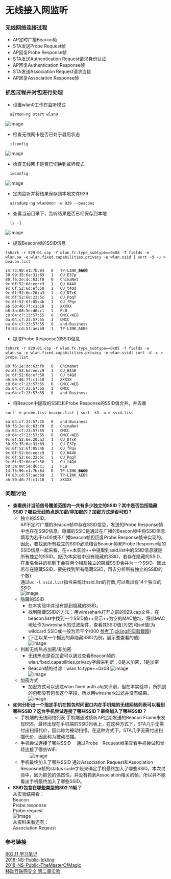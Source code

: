 # 无线接入网监听

### 无线网络连接过程
- AP定时广播Beacon帧
- STA发送Probe Request帧
- AP回复Probe Response帧
- STA发送Authentication Request请求身份认证
- AP回复Authentication Response帧
- STA发送Association Request请求连接
- AP回复Association Response帧

### 抓包过程并对包进行处理
- 设置wlan0工作在监听模式
```
  airmon-ng start wlan0
```
 ![image](images/start.png)
- 检查无线网卡是否已处于启用状态
```
  ifconfig
```
![image](images/ifconfig.png)
- 检查无线网卡是否已切换到监听模式
```
  iwconfig
```
![image](images/iwconfig.png)
- 定向监听并将结果保存到本地文件929
```
  airodump-ng wlan0mon -w 929 --beacons
```
- 查看当前目录下，监听结果是否已经保存到本地
```
  ls -1
```
![image](images/ls.png)
- 提取Beacon帧的SSID信息
```
tshark -r 929-01.cap -Y wlan.fc.type_subtype==0x08 -T fields -e wlan.sa -e wlan.fixed.capabilities.privacy -e wlan.ssid | sort -d -u > beacon.list
```
```
14:75:90:e1:7b:84	0	TP-LINK_����
30:99:35:6a:31:69	1	CU_E37p
80:f6:2e:dc:63:f0	0	ChinaNet
9c:6f:52:6d:ee:c9	1	CU_H44H
9c:6f:52:6d:ef:50	1	CU_t4Qd
9c:6f:52:6e:20:a3	1	CU_DTxK
9c:6f:52:6e:22:5c	1	CU_PqqT
9c:6f:52:6f:05:4b	1	CU_fPqv
a6:50:46:7f:c1:18	1	XXXXX
b8:3a:08:5e:d6:c1	1	FLB
c8:64:c7:23:57:55	0	CMCC-WEB
da:64:c7:23:57:55	1	CMCC
ea:64:c7:23:57:55	0	and-Business
f4:83:cd:57:ae:b9	1	TP-LINK_AEB9
```
- 提取Probe Response的SSID信息
```
tshark -r 929-01.cap -Y wlan.fc.type_subtype==0x05 -T fields -e wlan.sa -e wlan.fixed.capabilities.privacy -e wlan.ssid| sort -d -u > probe.list
```
```
80:f6:2e:dc:63:f0	0	ChinaNet
9c:6f:52:6d:ee:c9	1	CU_H44H
9c:6f:52:6d:ef:50	1	CU_t4Qd
a6:50:46:7f:c1:18	1	XXXXX
c8:64:c7:23:57:55	0	CMCC-WEB
da:64:c7:23:57:55	1	CMCC
ea:64:c7:23:57:55	0	and-Business
```
- 将Beacon中提取的SSID和Probe Response的SSID值合并，并去重
```
sort -m probe.list beacon.list | sort -k3 -u > ssid.list

```
```
ea:64:c7:23:57:55	0	and-Business
80:f6:2e:dc:63:f0	0	ChinaNet
da:64:c7:23:57:55	1	CMCC
c8:64:c7:23:57:55	0	CMCC-WEB
9c:6f:52:6e:20:a3	1	CU_DTxK
30:99:35:6a:31:69	1	CU_E37p
9c:6f:52:6f:05:4b	1	CU_fPqv
9c:6f:52:6d:ee:c9	1	CU_H44H
9c:6f:52:6e:22:5c	1	CU_PqqT
9c:6f:52:6d:ef:50	1	CU_t4Qd
b8:3a:08:5e:d6:c1	1	FLB
14:75:90:e1:7b:84	0	TP-LINK_����
f4:83:cd:57:ae:b9	1	TP-LINK_AEB9
a6:50:46:7f:c1:18	1	XXXXX
```
### 问题讨论
- **查看统计当前信号覆盖范围内一共有多少独立的SSID？其中是否包括隐藏SSID？哪些无线热点是加密/非加密的？加密方式是否可知？**
  - 独立的SSID。<br>
    AP不定时广播的Beacon帧中存在SSID信息，发送的Probe Response帧中也存在SSID信息。隐藏的SSID是通过在广播的Beacon帧中将SSID信息填写为若干\x00或不广播beacon帧但回复Probe Response帧来实现的。<br>
    因此，要找到所有独立的SSID必须结合Beacon帧和Probe Response帧的SSID信息一起来看，在++本实验++中提取到ssid.list中的SSID信息就是所有独立的SSID。(因为本实验中没有隐藏的SSID，若存在隐藏的SSID，在重名合并的机制下会将两个相互独立的隐藏SSID合并为一个SSID。因此若存在隐藏SSID，要先找到所有隐藏SSID，再去分析所有独立的SSID的个数)<br>
    通过```wc -l ssid.list```指令来统计ssid.list的行数,可以看出有14个独立的SSID<br>
    ![image](images/list.png)<br>
  - 隐藏的SSID<br>
    - 在本实验中并没有抓到隐藏的SSID。<br>
    - 找到隐藏SSID的方法：用wiresshark打开之前的929.cap文件，在beacon.list中找到一个SSID值++显示++为空的MAC地址，将此MAC地址作为wireshark的过滤条件，查看其SSID值(为空)和set值(为wildcard SSID或一般为若干个\000 [参考了jckling的实验截图](https://github.com/CUCCS/2018-NS-Public-jckling/blob/56c7a202aa9c3ab8a38ce402026f6be7a9433ae1/mis-0x02/第二章实验练习题.md))
    - (下面以某一个抓到的非隐藏SSID为例，展示要查看的值)<br>
    ![image](images/wildcard.png)<br>
  - 判断无线热点加密/非加密
    - 无线热点是否加密可以通过查看Beacon帧的wlan.fixed.capabilities.privacy字段来判断：0是未加密，1是加密
    - Beacon帧的过滤：wlan.fc.type==0x08
    ![image](images/wep0.png)<br>
    ![image](images/wep1.png)<br>
  - 加密方式
    - 加密方式可以通过wlan.fixed.auth.alg来识别，但在本实验中，所抓到的包都没有包含这个字段，所以用wireshark过滤并没有结果。<br>
    ![image](images/alg.png)<br>
- **如何分析出一个指定手机在抓包时间窗口内在手机端的无线网络列表可以看到哪些SSID？这台手机尝试连接了哪些SSID？最终加入了哪些SSID？**
  - 手机端的无线网络列表
    手机端通过侦听AP定期发送的Beacon Frame来发现BSS，最终出现在手机端的SSID列表上，在这种方式下，STA几乎无需付出扫描代价，因此称为被动扫描。在这种方式下，STA几乎无需付出扫描代价，因此称为被动扫描。
  - 手机尝试连接了哪些SSID
  　通过Probe　Request帧来查看手机尝试和曾经连接了哪些WiFi<br>
　　![image](images/WiFi.png)<br>
  - 手机最终加入了哪些SSID
    通过Association Request和Association Resposne帧的status code字段来确定手机最终加入了哪些SSID。本次试验中，因为抓包的偶然性，并没有抓到Association相关的帧，所以并不能看出手机最终加入了哪些SSID。
- **SSID包含在哪些类型的802.11帧？**<br>
  从实验结果看：<br>
   Beacon<br>
   Probe response<br>
   Probe request<br>
    ![image](images/ssid.png)<br>
  从资料来看还有：<br>
  Association Reqeust
### 参考链接
[802.11 学习笔记](https://www.binss.me/blog/notes-of-802.11-protocal/)<br>
[2018-NS-Public-jckling](https://github.com/CUCCS/2018-NS-Public-jckling/blob/56c7a202aa9c3ab8a38ce402026f6be7a9433ae1/mis-0x02/第二章实验练习题.md)<br>
[2018-NS-Public-TheMasterOfMagic](https://github.com/CUCCS/2018-NS-Public-TheMasterOfMagic/blob/6a0375bef1853cab614c466d0952e36918904b62/mis/mis-chap0x02.md)<br>
[移动互联网安全 第二章实验](https://sec.cuc.edu.cn/huangwei/textbook/mis/chap0x02/exp.html)